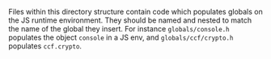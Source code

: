 Files within this directory structure contain code which populates globals on the JS runtime environment. They should be named and nested to match the name of the global they insert. For instance `globals/console.h` populates the object `console` in a JS env, and `globals/ccf/crypto.h` populates `ccf.crypto`.